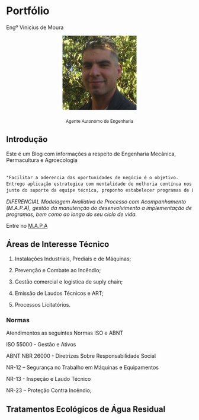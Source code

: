 # Portfólio 
Engº Vinicius de Moura 

<p align = "center">
 <img src = "docs/assets/Foto de CV.png" width="200" height="200"> 
</p>
<p align = "center"> <sub> Agente Autonomo de Engenharia</sub> </p>

## Introdução

Este é um Blog com informações a respeito de Engenharia Mecânica, Permacultura e Agroecologia


```markdown

"Facilitar a aderencia das oportunidades de negócio é o objetivo.
Entrego aplicação estrategica com mentalidade de melhoria contínua nos procedimentos, 
junto do suporte da equipe técnica, proponho estabelecer programas de Lean Service e Responsabilidade Social Corporativa."

```

_DIFERENCIAL Modelagem Avaliativa de Processo com Acompanhamento (M.A.P.A), gestão da manutenção do desenvolvimento a implementação de programas, bem como ao longo do seu ciclo de vida._

Entre no [M.A.P.A](https://linktr.ee/TheBrosMech/) 

## Áreas de Interesse Técnico

1. Instalações Industriais, Prediais e de Máquinas; 

2. Prevenção e Combate ao Incêndio; 

3. Gestão comercial e logistica de suply chain;
 
4. Emissão de Laudos Técnicos e ART;

5. Processos Licitatórios.

### Normas 

Atendimentos as seguintes Normas ISO e ABNT 

ISO 55000 - Gestão e Ativos

ABNT NBR 26000 - Diretrizes Sobre Responsabilidade Social

NR-12 – Segurança no Trabalho em Máquinas e Equipamentos

NR-13 - Inspeção e Laudo Técnico

NR-23 – Proteção Contra Incêndio;

## Tratamentos Ecológicos de Água Residual 


